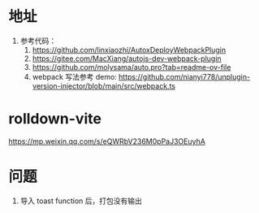 # 地址

1. 参考代码：
   1. https://github.com/linxiaozhi/AutoxDeployWebpackPlugin
   2. https://gitee.com/MacXiang/autojs-dev-webpack-plugin
   3. https://github.com/molysama/auto.pro?tab=readme-ov-file
   4. webpack 写法参考 demo: https://github.com/nianyi778/unplugin-version-injector/blob/main/src/webpack.ts

# rolldown-vite

https://mp.weixin.qq.com/s/eQWRbV236M0pPaJ3OEuyhA

# 问题

1. 导入 toast function 后，打包没有输出
